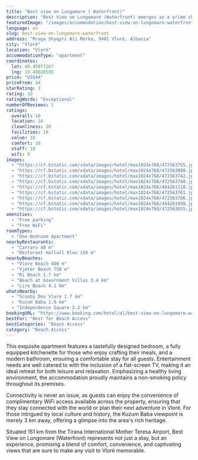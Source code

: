 ```yaml
---
title: "Best view on Lungomare ( Waterfront)"
description: "Best View on Lungomare (Waterfront) emerges as a prime choice for travelers seeking a serene escape in Vlorë, with its air-conditioned accommodations that boast a private balcony offering unobstructed views."
featuredImage: "/images/accommodation/best-view-on-lungomare-waterfront-472563755.jpg"
language: en
slug: best-view-on-lungomare-waterfront
address: "Rruga Shyqyri Ali Merka, 9401 Vlorë, Albania"
city: "Vlorë"
location: "Vlorë"
accommodationType: "apartment"
coordinates:
  lat: 40.45077267
  lng: 19.49026595
price: "US$44"
priceFrom: 44
starRating: 3
rating: 10
ratingWords: "Exceptional"
numberOfReviews: 1
ratings:
  overall: 10
  location: 10
  cleanliness: 10
  facilities: 10
  value: 10
  comfort: 10
  staff: 10
  wifi: 0
images:
  - "https://cf.bstatic.com/xdata/images/hotel/max1024x768/472563755.jpg?k=398f0c4fa69bcacbc0be3521d92260c70764cb6250ce9093aeaeb09e4e7251c9&o=&hp=1"
  - "https://cf.bstatic.com/xdata/images/hotel/max1024x768/472563808.jpg?k=118405b800c3f6f4f264e3754dc3d94ade8655a6cb85e779f4546c3c92524e3e&o=&hp=1"
  - "https://cf.bstatic.com/xdata/images/hotel/max1024x768/472563742.jpg?k=9d5e3d4a849bf6a712e0d3b8d437593f1fd3aa406bcdf9380d5cc16ec6d03127&o=&hp=1"
  - "https://cf.bstatic.com/xdata/images/hotel/max1024x768/472563748.jpg?k=8e9c5cc4f7b305eda054972a049bd2ff72f73239b988af02694b75f8a5d471a6&o=&hp=1"
  - "https://cf.bstatic.com/xdata/images/hotel/max1024x768/484261118.jpg?k=057088bc5fc4024942aa0491ca9d895ed53793a21946806ea4f2a9ef3795cff0&o=&hp=1"
  - "https://cf.bstatic.com/xdata/images/hotel/max1024x768/472563761.jpg?k=cee3f7af71a2bb22b445dba0e5df1e9bb2378e01e7f0ace7d6ffb0178924400b&o=&hp=1"
  - "https://cf.bstatic.com/xdata/images/hotel/max1024x768/472563786.jpg?k=cf8c6247822ab1c61df203ce7ead38c678e5f48102c1c7ebe541eadaa5d1a85e&o=&hp=1"
  - "https://cf.bstatic.com/xdata/images/hotel/max1024x768/484261098.jpg?k=9ee40ac96a019d43157eeb713b56dbfb76db1be98b2de8543158df55e09a074a&o=&hp=1"
  - "https://cf.bstatic.com/xdata/images/hotel/max1024x768/472563655.jpg?k=de34b99632b73a2ced0a222656e1eb0c158e87d506b9244a281fd3a97fdea5e0&o=&hp=1"
amenities:
  - "Free parking"
  - "Free WiFi"
roomTypes:
  - "One-Bedroom Apartment"
nearbyRestaurants:
  - "Carraro 40 m"
  - "Restorant Hallall Kleo 150 m"
nearbyBeaches:
  - "Vlore Beach 400 m"
  - "Vjetër Beach 750 m"
  - "Ri Beach 1.7 km"
  - "Beach at Government Villas 3.4 km"
  - "Liro Beach 4.1 km"
whatsNearby:
  - "Scooby Doo Vlore 1.7 km"
  - "Kuzum Baba 1.9 km"
  - "Independence Square 2.2 km"
bookingURL: "https://www.booking.com/hotel/al/best-view-on-lungomare-waterfront.en-gb.html?aid=8035640"
bestFor: "Best for Beach Access"
bestCategories: "Beach Access"
category: "Beach Access"
---
```


This exquisite apartment features a tastefully designed bedroom, a fully equipped kitchenette for those who enjoy crafting their meals, and a modern bathroom, ensuring a comfortable stay for all guests. Entertainment needs are well catered to with the inclusion of a flat-screen TV, making it an ideal retreat for both leisure and relaxation. Emphasizing a healthy living environment, the accommodation proudly maintains a non-smoking policy throughout its premises.

Connectivity is never an issue, as guests can enjoy the convenience of complimentary WiFi access available across the property, ensuring that they stay connected with the world or plan their next adventure in Vlorë. For those intrigued by local culture and history, the Kuzum Baba viewpoint is merely 3 km away, offering a glimpse into the area's rich heritage.

Situated 151 km from the Tirana International Mother Teresa Airport, Best View on Lungomare (Waterfront) represents not just a stay, but an experience, promising a blend of comfort, convenience, and captivating views that are sure to make any visit to Vlorë memorable.